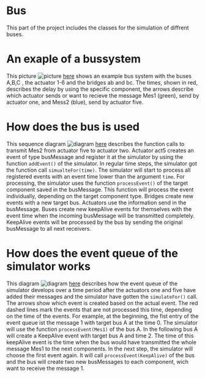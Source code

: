 <!-- (c) https://github.com/MontiCore/monticore -->

# Bus

This part of the project includes the classes for the simulation of diffrent buses.

# An exaple of a bussystem

This
picture ![picture](/docs/busexample.jpg) [here](https://git.rwth-aachen.de/monticore/EmbeddedMontiArc/simulators/simulation/blob/ee-infrastructre/bus/docs/BusExample.jpg)
shows an example bus system with the buses A,B,C , the actuator 1-6 and the bridges ab and bc. The times, shown in red,
describes the delay by using the specific component, the arrows describe which actuator sends or want to recieve the
message Mes1 (green), send by actuator one, and Mess2 (blue), send by actuator five.

# How does the bus is used

This sequence
diagram ![diagram](/docs/sequencediagram.jpg) [here](https://git.rwth-aachen.de/monticore/EmbeddedMontiArc/simulators/simulation/blob/ee-infrastructre/bus/docs/SequenceDiagram.jpg)
describes the function calls to transmit Mes2 from actuator five to actuator two. Actuator act5 creates an event of type
busMessage and register it at the simulator by using the function `addEvent()` of the simulator. In regular time steps,
the simulator got the function call `simualteFor(time)`. The simulator will start to process all registered events with
an event time lower than the argument `time`. For processing, the simulator uses the function `processEvent()` of the
target component saved in the busMessage. This function will process the event individually, depending on the target
component type.
Bridges create new events with a new target bus.
Actuators use the information send in the busMessage.
Buses create new keepAlive events for themselves with the event time when the incoming busMessage will be transmitted
completely. KeepAlive events will be processed by the bus by sending the original busMessage to all next receivers.

# How does the event queue of the simulator works

This
diagram ![diagram](/docs/eventqueue.jpg) [here](https://git.rwth-aachen.de/monticore/EmbeddedMontiArc/simulators/simulation/blob/ee-infrastructre/bus/docs/EventQueue.jpg)
describes how the event queue of the simulator develops over a time period after the actuators one and five have added
their messages and the simulator have gotten the `simulateFor()` call. The arrows show which event is created based on
the actual event. The red dashed lines mark the events that are not processed this time, depending on the time of the
events.
For example, at the beginning, the fist entry of the event queue ist the message 1 with target bus A at the time 0. The
simulator will use the function `processEvent(Mes1)` of the bus A. In the following bus A will create a KeepAlive event
with target bus A and time 2. The time of this keepAlive event is the time when the bus would have transmitted the whole
message Mes1 to the next components. In the next step, the simulator will choose the first event again. It will
call `processEvent(KeepAlive)` of the bus and the bus will create two new busMessages to each component, wich want to
receive the message 1.
